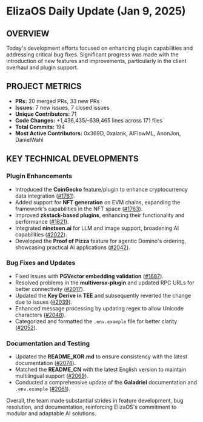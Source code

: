 # ElizaOS Daily Update (Jan 9, 2025)

## OVERVIEW

Today's development efforts focused on enhancing plugin capabilities and addressing critical bug fixes. Significant progress was made with the introduction of new features and improvements, particularly in the client overhaul and plugin support.

## PROJECT METRICS

- **PRs:** 20 merged PRs, 33 new PRs
- **Issues:** 7 new issues, 7 closed issues
- **Unique Contributors:** 71
- **Code Changes:** +1,436,435/-639,465 lines across 171 files
- **Total Commits:** 194
- **Most Active Contributors:** 0x369D, 0xalank, AIFlowML, AnonJon, DanielWahl

## KEY TECHNICAL DEVELOPMENTS

### Plugin Enhancements

- Introduced the **CoinGecko** feature/plugin to enhance cryptocurrency data integration ([#1761](https://github.com/elizaos/eliza/pull/1761)).
- Added support for **NFT generation** on EVM chains, expanding the framework's capabilities in the NFT space ([#1763](https://github.com/elizaos/eliza/pull/1763)).
- Improved **zkstack-based plugins**, enhancing their functionality and performance ([#1821](https://github.com/elizaos/eliza/pull/1821)).
- Integrated **nineteen.ai** for LLM and image support, broadening AI capabilities ([#2022](https://github.com/elizaos/eliza/pull/2022)).
- Developed the **Proof of Pizza** feature for agentic Domino's ordering, showcasing practical AI applications ([#2042](https://github.com/elizaos/eliza/pull/2042)).

### Bug Fixes and Updates

- Fixed issues with **PGVector embedding validation** ([#1687](https://github.com/elizaos/eliza/pull/1750)).
- Resolved problems in the **multiversx-plugin** and updated RPC URLs for better connectivity ([#2017](https://github.com/elizaos/eliza/pull/2018)).
- Updated the **Key Derive in TEE** and subsequently reverted the change due to issues ([#2039](https://github.com/elizaos/eliza/pull/2049)).
- Enhanced message processing by updating regex to allow Unicode characters ([#2048](https://github.com/elizaos/eliza/pull/2048)).
- Categorized and formatted the `.env.example` file for better clarity ([#2052](https://github.com/elizaos/eliza/pull/2052)).

### Documentation and Testing

- Updated the **README_KOR.md** to ensure consistency with the latest documentation ([#2074](https://github.com/elizaos/eliza/pull/2074)).
- Matched the **README_CN** with the latest English version to maintain multilingual support ([#2069](https://github.com/elizaos/eliza/pull/2069)).
- Conducted a comprehensive update of the **Galadriel** documentation and `.env.example` ([#2061](https://github.com/elizaos/eliza/pull/2061)).

Overall, the team made substantial strides in feature development, bug resolution, and documentation, reinforcing ElizaOS's commitment to modular and adaptable AI solutions.
